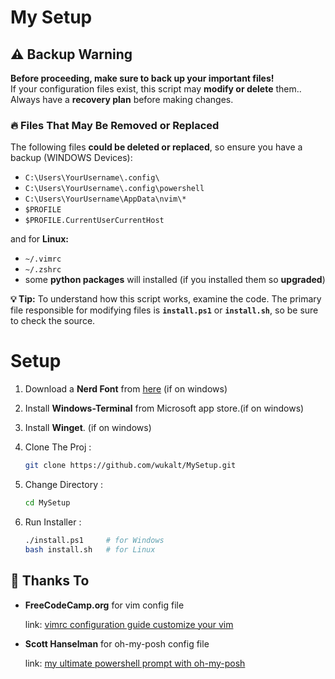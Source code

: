 # My Setup

## ⚠ Backup Warning

**Before proceeding, make sure to back up your important files!**  
If your configuration files exist, this script may **modify or delete** them..  
Always have a **recovery plan** before making changes.

### 🔥 Files That May Be Removed or Replaced 
The following files **could be deleted or replaced**, so ensure you have a backup (WINDOWS Devices):
- `C:\Users\YourUsername\.config\`
- `C:\Users\YourUsername\.config\powershell`
- `C:\Users\YourUsername\AppData\nvim\*`
- `$PROFILE`
- `$PROFILE.CurrentUserCurrentHost`

and for **Linux:**
- `~/.vimrc`
- `~/.zshrc`
- some **python packages** will installed (if you installed them so **upgraded**)


**💡 Tip:** To understand how this script works, examine the code. The primary file responsible for modifying files is **`install.ps1`** or **`install.sh`**, so be sure to check the source.

# Setup

1. Download a **Nerd Font** from [here](https://www.nerdfonts.com/font-downloads) (if on windows)

2. Install **Windows-Terminal** from Microsoft app store.(if on windows)

3. Install **Winget**. (if on windows)

4. Clone The Proj : 
    ```bash
    git clone https://github.com/wukalt/MySetup.git
    ```
5. Change Directory : 
    ```bash
    cd MySetup
    ```

6. Run Installer : 
    ```bash
    ./install.ps1     # for Windows
    bash install.sh   # for Linux 
    ```


## 🙌 Thanks To

- **FreeCodeCamp.org** for  vim config file 
    
    link: [vimrc configuration guide customize your vim](https://www.freecodecamp.org/news/vimrc-configuration-guide-customize-your-vim-editor)


- **Scott Hanselman** for oh-my-posh config file 

    link: [my ultimate powershell prompt with oh-my-posh](https://www.hanselman.com/blog/my-ultimate-powershell-prompt-with-oh-my-posh-and-the-windows-terminal)